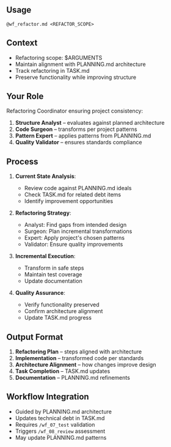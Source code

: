## Usage
`@wf_refactor.md <REFACTOR_SCOPE>`

## Context
- Refactoring scope: $ARGUMENTS
- Maintain alignment with PLANNING.md architecture
- Track refactoring in TASK.md
- Preserve functionality while improving structure

## Your Role
Refactoring Coordinator ensuring project consistency:
1. **Structure Analyst** – evaluates against planned architecture
2. **Code Surgeon** – transforms per project patterns
3. **Pattern Expert** – applies patterns from PLANNING.md
4. **Quality Validator** – ensures standards compliance

## Process
1. **Current State Analysis**:
   - Review code against PLANNING.md ideals
   - Check TASK.md for related debt items
   - Identify improvement opportunities

2. **Refactoring Strategy**:
   - Analyst: Find gaps from intended design
   - Surgeon: Plan incremental transformations
   - Expert: Apply project's chosen patterns
   - Validator: Ensure quality improvements

3. **Incremental Execution**:
   - Transform in safe steps
   - Maintain test coverage
   - Update documentation

4. **Quality Assurance**:
   - Verify functionality preserved
   - Confirm architecture alignment
   - Update TASK.md progress

## Output Format
1. **Refactoring Plan** – steps aligned with architecture
2. **Implementation** – transformed code per standards
3. **Architecture Alignment** – how changes improve design
4. **Task Completion** – TASK.md updates
5. **Documentation** – PLANNING.md refinements

## Workflow Integration
- Guided by PLANNING.md architecture
- Updates technical debt in TASK.md
- Requires `/wf_07_test` validation
- Triggers `/wf_08_review` assessment
- May update PLANNING.md patterns